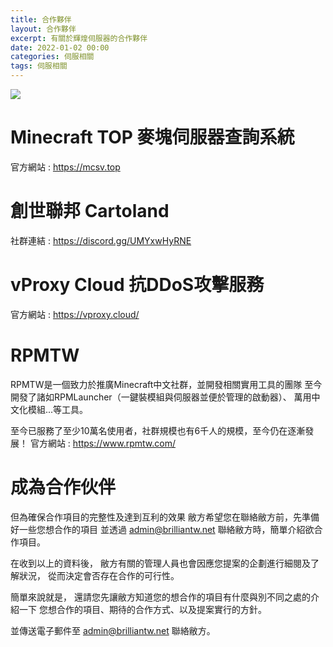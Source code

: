 ```yaml
---
title: 合作夥伴
layout: 合作夥伴
excerpt: 有關於輝煌伺服器的合作夥伴
date: 2022-01-02 00:00
categories: 伺服相關
tags: 伺服相關
---
```


![](https://media.discordapp.net/attachments/596718421966716928/987305370152226846/AddText_05-04-06.36.35.png)

# Minecraft TOP 麥塊伺服器查詢系統
官方網站 : https://mcsv.top

# 創世聯邦 Cartoland
社群連結 : https://discord.gg/UMYxwHyRNE

# vProxy Cloud 抗DDoS攻擊服務
官方網站 : https://vproxy.cloud/

# RPMTW
RPMTW是一個致力於推廣Minecraft中文社群，並開發相關實用工具的團隊
至今開發了諸如RPMLauncher（一鍵裝模組與伺服器並便於管理的啟動器）、
萬用中文化模組...等工具。

至今已服務了至少10萬名使用者，社群規模也有6千人的規模，至今仍在逐漸發展！
官方網站 : https://www.rpmtw.com/

# 成為合作伙伴
但為確保合作項目的完整性及達到互利的效果
敝方希望您在聯絡敝方前，先準備好一些您想合作的項目
並透過 admin@brilliantw.net 聯絡敝方時，簡單介紹欲合作項目。

在收到以上的資料後，
敝方有關的管理人員也會因應您提案的企劃進行細閱及了解狀況，
從而決定會否存在合作的可行性。

簡單來說就是，
還請您先讓敝方知道您的想合作的項目有什麼與別不同之處的介紹一下
您想合作的項目、期待的合作方式、以及提案實行的方針。

並傳送電子郵件至 admin@brilliantw.net 聯絡敝方。

